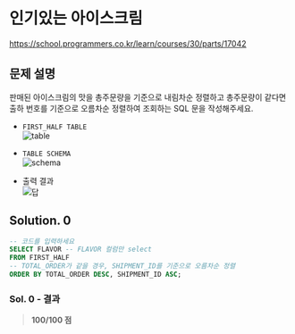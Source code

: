 # 인기있는 아이스크림
https://school.programmers.co.kr/learn/courses/30/parts/17042

## 문제 설명
판매된 아이스크림의 맛을 총주문량을 기준으로 내림차순 정렬하고 총주문량이 같다면 출하 번호를 기준으로 오름차순 정렬하여 조회하는 SQL 문을 작성해주세요.

- `FIRST_HALF TABLE`   
  ![table](../../imgs/first_half.png)

- `TABLE SCHEMA`   
  ![schema](../../imgs/first_half_schema.png)

- 출력 결과   
  ![답](../../imgs/first_half_res.png)

## Solution. 0
```sql
-- 코드를 입력하세요
SELECT FLAVOR -- FLAVOR 컬럼만 select
FROM FIRST_HALF
-- TOTAL_ORDER가 같을 경우, SHIPMENT_ID를 기준으로 오름차순 정렬
ORDER BY TOTAL_ORDER DESC, SHIPMENT_ID ASC;  
```

### Sol. 0 - 결과
> **100/100 점** 